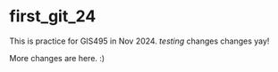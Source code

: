 # first_git_24

This is practice for GIS495 in Nov 2024.
*testing* changes changes yay!

More changes are here. :)
